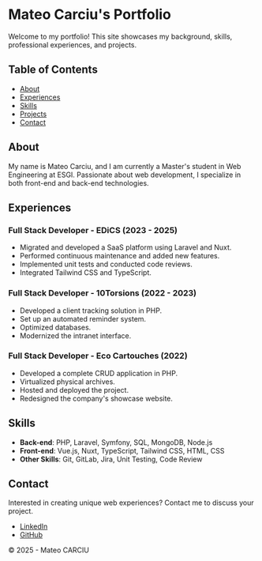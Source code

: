 # Mateo Carciu's Portfolio

Welcome to my portfolio! This site showcases my background, skills, professional experiences, and projects.

## Table of Contents

- [About](#about)
- [Experiences](#experiences)
- [Skills](#skills)
- [Projects](#projects)
- [Contact](#contact)

## About

My name is Mateo Carciu, and I am currently a Master's student in Web Engineering at ESGI. Passionate about web development, I specialize in both front-end and back-end technologies.

## Experiences

### Full Stack Developer - EDiCS (2023 - 2025)

- Migrated and developed a SaaS platform using Laravel and Nuxt.
- Performed continuous maintenance and added new features.
- Implemented unit tests and conducted code reviews.
- Integrated Tailwind CSS and TypeScript.

### Full Stack Developer - 10Torsions (2022 - 2023)

- Developed a client tracking solution in PHP.
- Set up an automated reminder system.
- Optimized databases.
- Modernized the intranet interface.

### Full Stack Developer - Eco Cartouches (2022)

- Developed a complete CRUD application in PHP.
- Virtualized physical archives.
- Hosted and deployed the project.
- Redesigned the company's showcase website.

## Skills

- **Back-end**: PHP, Laravel, Symfony, SQL, MongoDB, Node.js
- **Front-end**: Vue.js, Nuxt, TypeScript, Tailwind CSS, HTML, CSS
- **Other Skills**: Git, GitLab, Jira, Unit Testing, Code Review

## Contact

Interested in creating unique web experiences? Contact me to discuss your project.

- [LinkedIn](https://www.linkedin.com/in/mateo-carciu-18614b240/)
- [GitHub](https://github.com/mateocarciu)

© 2025 - Mateo CARCIU
